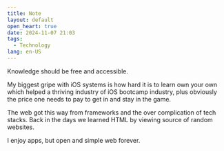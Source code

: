 ```yaml
---
title: Note
layout: default
open_heart: true
date: 2024-11-07 21:03
tags: 
  - Technology
lang: en-US
---
```


Knowledge should be free and accessible. 

My biggest gripe with iOS systems is how hard it is to learn own your own which helped a thriving industry of iOS bootcamp industry, plus obviously the price one needs to pay to get in and stay in the game.

The web got this way from frameworks and the over complication of tech stacks. Back in the days we learned HTML by viewing source of random websites. 

I enjoy apps, but open and simple web forever.

